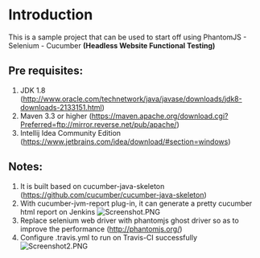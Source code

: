Introduction
============
This is a sample project that can be used to start off using PhantomJS - Selenium - Cucumber **(Headless Website Functional Testing)**

Pre requisites:
------------
1.	JDK 1.8 (http://www.oracle.com/technetwork/java/javase/downloads/jdk8-downloads-2133151.html)
2.	Maven 3.3 or higher (https://maven.apache.org/download.cgi?Preferred=ftp://mirror.reverse.net/pub/apache/)
3.	Intellij Idea Community Edition (https://www.jetbrains.com/idea/download/#section=windows)

Notes:
------------
1.	It is built based on cucumber-java-skeleton (https://github.com/cucumber/cucumber-java-skeleton)
2.	With cucumber-jvm-report plug-in, it can generate a pretty cucumber html report on Jenkins
![Screenshot.PNG](https://bitbucket.org/repo/gz86GB/images/145020694-Screenshot.PNG)
3.	Replace selenium web driver with phantomjs ghost driver so as to improve the performance (http://phantomjs.org/)
4.	Configure .travis.yml to run on Travis-CI successfully
![Screenshot2.PNG](https://bitbucket.org/repo/gz86GB/images/3094731199-Screenshot2.PNG)